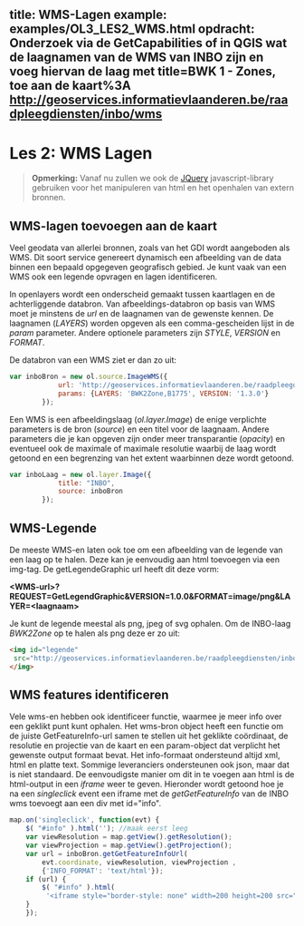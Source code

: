 title: WMS-Lagen 
example: examples/OL3_LES2_WMS.html
opdracht: Onderzoek via de GetCapabilities of in QGIS wat de laagnamen van de WMS van INBO zijn en voeg hiervan de laag met title=BWK 1 - Zones, toe aan de kaart%3A http://geoservices.informatievlaanderen.be/raadpleegdiensten/inbo/wms
---

Les 2:  WMS Lagen 
====

> **Opmerking:** Vanaf nu zullen we ook de [JQuery](http://jquery.com/) javascript-library gebruiken voor het manipuleren van html en het openhalen van extern bronnen. 

WMS-lagen toevoegen aan de kaart
------
Veel geodata van allerlei bronnen, zoals van het  GDI wordt aangeboden als WMS. 
Dit soort service genereert dynamisch een afbeelding  van de data binnen een bepaald opgegeven geografisch gebied.  Je kunt vaak van een WMS ook een legende opvragen en lagen identificeren.

In openlayers wordt een onderscheid gemaakt tussen kaartlagen en de achterliggende databron.  Van afbeeldings-databron op basis van WMS moet je minstens de *url* en de laagnamen van de gewenste kennen. 
De laagnamen (*LAYERS*) worden opgeven als een comma-gescheiden lijst in de *param* parameter. Andere optionele parameters zijn *STYLE*, *VERSION* en *FORMAT*.

De databron van een WMS ziet er dan zo uit:

```javascript
var inboBron = new ol.source.ImageWMS({
            url: 'http://geoservices.informatievlaanderen.be/raadpleegdiensten/inbo/wms',
            params: {LAYERS: 'BWK2Zone,B1775', VERSION: '1.3.0'}
        });
```
Een WMS is een afbeeldingslaag (*ol.layer.Image*)  de enige verplichte parameters is de bron (*source*) en een titel voor de laagnaam. 
Andere parameters die je kan opgeven zijn onder meer transparantie (*opacity*) en eventueel ook de maximale of maximale resolutie waarbij de laag wordt getoond en een begrenzing  van het extent waarbinnen deze wordt getoond. 

```javascript
var inboLaag = new ol.layer.Image({
            title: "INBO",
            source: inboBron 
        });
```
WMS-Legende 
----
De meeste WMS-en laten ook toe om een afbeelding van de  legende van een laag op te halen. Deze kan je  eenvoudig aan html toevoegen via een img-tag.
De getLegendeGraphic url heeft dit deze vorm:  

**&lt;WMS-url&gt;?REQUEST=GetLegendGraphic&VERSION=1.0.0&FORMAT=image/png&LAYER=&lt;laagnaam&gt;**

Je kunt de legende meestal als png, jpeg of svg ophalen.
Om de INBO-laag *BWK2Zone* op  te halen als png deze er zo uit:
```html
<img id="legende" 
 src="http://geoservices.informatievlaanderen.be/raadpleegdiensten/inbo/wms?REQUEST=GetLegendGraphic&VERSION=1.0.0&FORMAT=image/png&LAYER=BWK2Zone">
</img>
```
WMS features identificeren
----
Vele wms-en  hebben ook identificeer functie, waarmee je meer info over een geklikt punt kunt ophalen.
Het wms-bron object heeft een functie om de juiste GetFeatureInfo-url  samen te stellen uit het geklikte coördinaat, de resolutie en projectie van de kaart en een param-object dat verplicht het gewenste output formaat bevat. Het info-formaat ondersteund altijd xml, html en platte text. Sommige leveranciers ondersteunen ook json, maar dat is niet standaard. 
De eenvoudigste manier om dit in te voegen aan html is de html-output in een *iframe* weer te geven.
Hieronder wordt  getoond hoe je na een *singleclick* event een iframe met de *getGetFeatureInfo* van de INBO wms toevoegt aan  een div met id="info".  
```javascript
map.on('singleclick', function(evt) {
    $( "#info" ).html(''); //maak eerst leeg
    var viewResolution = map.getView().getResolution();
    var viewProjection = map.getView().getProjection();
    var url = inboBron.getGetFeatureInfoUrl(
        evt.coordinate, viewResolution, viewProjection ,
        {'INFO_FORMAT': 'text/html'});
    if (url) {
        $( "#info" ).html(
         '<iframe style="border-style: none" width=200 height=200 src="' + url + '"></iframe>');
    }
    });
```

